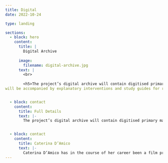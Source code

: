 ```yaml
---
title: Digital
date: 2022-10-24

type: landing

sections:
  - block: hero
    content:
      title: |
        Digital Archive
        
      image:
        filename: digital-archive.jpg
      text: |
        <br>
        
        <h5>The project’s digital archive will contain digitised primary materials from the following archives: the Mara Blasetti and Cecilia Mangini archives (held by our partner the Cineteca di Bologna), and the Cecchi D’Amico family archive (including papers of Suso Cecchi D’Amico, Silvia D’Amico, and Caterina D’Amico). Through the project team’s work, these resources will be critically positioned to challenge the dominant narrative of Italian film history. The digital archive will also include material on women found in other archives, photographs, press articles, and videos of oral testimonies collected for this project. These
will be accompanied by explanatory interventions and study guides for researchers and other users. This open-access repository will allow for new research to emerge in the areas of Italian cinema and culture, production studies, gendered labour, oral history, and other aspects of the film sector and creative industries at large.</h5>


  - block: contact
    content:
      title: Full Details
      text: |-
        The project’s digital archive will contain digitised primary materials from the following archives:


  - block: contact
    content:
      title: Caterina D’Amico
      text: |-
        Caterina D’Amico has in the course of her career been a film producer, archivist, teacher, programme maker for television, cultural organiser and exhibition curator. Between 2007 and 2010, she was the chief executive of RAI Cinema and in 2009 she was appointed Head of the Italian National Film School. Daughter of the screenwriter Suso Cecchi D’Amico and the musicologist Fedele D’Amico, she has been scientific director of the Visconti archive, held at the Gramsci Institute in Rome. She is at present director of the Franco Zeffirelli Foundation museum in Florence.
---
```






